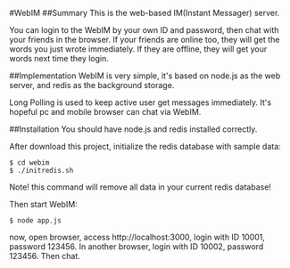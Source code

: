 #WebIM
##Summary
This is the web-based IM(Instant Messager) server.

You can login to the WebIM by your own ID and password, then chat with
your friends in the browser. If your friends are online too, they will
get the words you just wrote immediately. If they are offline, they will
get your words next time they login.

##Implementation
WebIM is very simple, it's based on node.js as the web server, and redis
as the background storage.

Long Polling is used to keep active user get messages immediately. It's
hopeful pc and mobile browser can chat via WebIM.

##Installation
You should have node.js and redis installed correctly.

After download this project, initialize the redis database with sample data:

    $ cd webim
    $ ./initredis.sh

Note! this command will remove all data in your current redis database!

Then start WebIM:

    $ node app.js

now, open browser, access http://localhost:3000, login with ID 10001,
password 123456. In another browser, login with ID 10002, password 123456.
Then chat.


